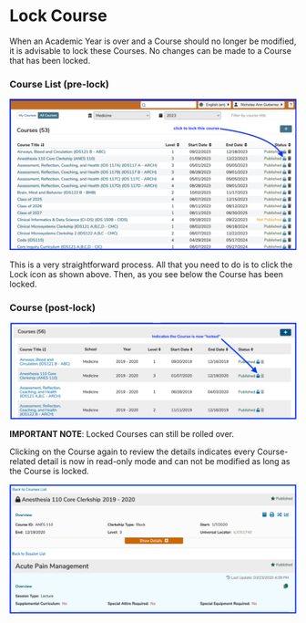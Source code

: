 # Lock Course

When an Academic Year is over and a Course should no longer be modified, it is advisable to lock these Courses. No changes can be made to a Course that has been locked.

### Course List (pre-lock)

![course list - pre-lock](../../images/lock_course/course_list_pre_lock.png)

This is a very straightforward process. All that you need to do is to click the Lock icon as shown above. Then, as you see below the Course has been locked.

### Course (post-lock)

![Post-lock](../../images/lock_course/lock_crs2.png)

**IMPORTANT NOTE**:  Locked Courses can still be rolled over.

Clicking on the Course again to review the details indicates every Course-related detail is now in read-only mode and can not be modified as long as the Course is locked.

![Read-only mode](../../images/lock_course/lock_crs3.png)


